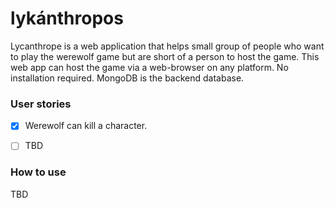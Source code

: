 # lykánthropos

Lycanthrope is a web application that helps small group of people who want to play the werewolf game but are short of a person to host the game. This web app can host the game via a web-browser on any platform. No installation required. MongoDB is the backend database.

### User stories

-[x] Werewolf can kill a character.
-[ ] TBD


### How to use
TBD